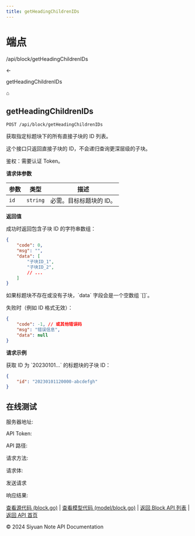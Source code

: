 ```yaml
---
title: getHeadingChildrenIDs
---
```

# 端点

/api/block/getHeadingChildrenIDs

←

getHeadingChildrenIDs

⌂

## getHeadingChildrenIDs

`POST /api/block/getHeadingChildrenIDs`

获取指定标题块下的所有直接子块的 ID 列表。

这个接口只返回直接子块的 ID，不会递归查询更深层级的子块。

鉴权：需要认证 Token。

**请求体参数**

| 参数 | 类型 | 描述 |
| --- | --- | --- |
| `id` | `string` | 必需。目标标题块的 ID。 |

**返回值**

成功时返回包含子块 ID 的字符串数组：

```json
{
    "code": 0,
    "msg": "",
    "data": [
        "子块ID_1",
        "子块ID_2",
        // ...
    ]
}
```

如果标题块不存在或没有子块，\`data\` 字段会是一个空数组 \`\[\]\`。

失败时（例如 ID 格式无效）：

```json
{
    "code": -1, // 或其他错误码
    "msg": "错误信息",
    "data": null
}
```

**请求示例**

获取 ID 为 \`20230101...\` 的标题块的子块 ID：

```json
{
    "id": "20230101120000-abcdefgh"
}
```

## 在线测试

服务器地址:

API Token: 

API 路径: 

请求方法: 

请求体:

发送请求

响应结果:

[查看源代码 (block.go)](https://github.com/siyuan-note/siyuan/blob/master/kernel/api/block.go) | [查看模型代码 (model/block.go)](https://github.com/siyuan-note/siyuan/blob/master/kernel/model/block.go) | [返回 Block API 列表](../pages/block.html) | [返回 API 首页](../index.html)

© 2024 Siyuan Note API Documentation

